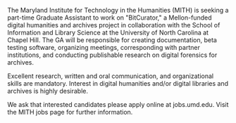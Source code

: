 The Maryland Institute for Technology in the Humanities (MITH) is seeking a part-time Graduate Assistant to work on "BitCurator," a Mellon-funded digital humanities and archives project in collaboration with the School of Information and Library Science at the University of North Carolina at Chapel Hill. The GA will be responsible for creating documentation, beta testing software, organizing meetings, corresponding with partner institutions, and conducting publishable research on digital forensics for archives.

Excellent research, written and oral communication, and organizational skills are mandatory. Interest in digital humanities and/or digital libraries and archives is highly desirable.

We ask that interested candidates please apply online at jobs.umd.edu. Visit the MITH jobs page for further information.